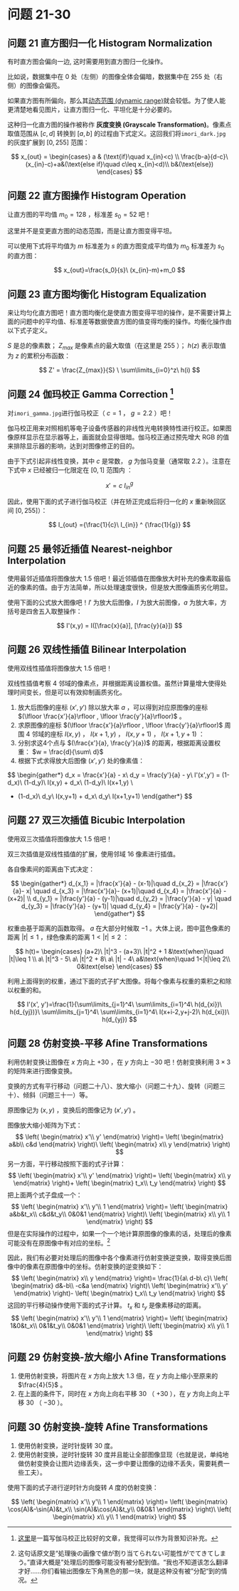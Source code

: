 # 问题 21-30

## 问题 21 直方图归一化 Histogram Normalization

有时直方图会偏向一边, 这时需要用到直方图归一化操作。

比如说，数据集中在 $0$ 处（左侧）的图像全体会偏暗，数据集中在 $255$ 处（右侧）的图像会偏亮。

如果直方图有所偏向，那么其[动态范围 (dynamic range)](https://zh.wikipedia.org/wiki/%E5%8A%A8%E6%80%81%E8%8C%83%E5%9B%B4)就会较低。为了使人能更清楚地看见图片，让直方图归一化、平坦化是十分必要的。

这种归一化直方图的操作被称作 **灰度变换 (Grayscale Transformation)**。像素点取值范围从  $[c,d]$  转换到  $[a,b]$  的过程由下式定义。这回我们将`imori_dark.jpg`的灰度扩展到  $[0, 255]$  范围：

$$
x_{out} =
\begin{cases}
  a & (\text{if}\quad x_{in}<c) \\
  \frac{b-a}{d-c}\ (x_{in}-c)+a&(\text{else if}\quad c\leq x_{in}<d)\\
  b&(\text{else})
\end{cases}
$$

## 问题 22 直方图操作 Histogram Operation

让直方图的平均值 $m_0=128$ ，标准差 $s_0=52$ 吧！

这里并不是变更直方图的动态范围，而是让直方图变得平坦。

可以使用下式将平均值为 $m$ 标准差为 $s$ 的直方图变成平均值为 $m_0$ 标准差为 $s_0$ 的直方图：

$$
x_{out}=\frac{s_0}{s}\  (x_{in}-m)+m_0
$$

## 问题 23 直方图均衡化 Histogram Equalization

来让均匀化直方图吧！直方图均衡化是使直方图变得平坦的操作，是不需要计算上面的问题中的平均值、标准差等数据使直方图的值变得均衡的操作。均衡化操作由以下式子定义。

$S$ 是总的像素数； $Z_{max}$ 是像素点的最大取值（在这里是 $255$ ）； $h(z)$ 表示取值为 $z$ 的累积分布函数：

$$
Z' = \frac{Z_{max}}{S} \  \sum\limits_{i=0}^z\ h(i)
$$

## 问题 24 伽玛校正 Gamma Correction [^1]

对`imori_gamma.jpg`进行伽马校正（ $c=1$ ， $g=2.2$ ）吧！

伽马校正用来对照相机等电子设备传感器的非线性光电转换特性进行校正。如果图像原样显示在显示器等上，画面就会显得很暗。伽马校正通过预先增大 RGB 的值来排除显示器的影响，达到对图像修正的目的。

由于下式引起非线性变换，其中 $c$ 是常数， $g$ 为伽马变量（通常取 $2.2$ ）。注意在下式中 $x$ 已经被归一化限定在 $[0,1]$ 范围内 ：

$$
x' = c\  {I_{in}}^ g
$$

因此，使用下面的式子进行伽马校正（并在矫正完成后将归一化的 $x$ 重新映回区间 $[0, 255]$）：

$$
I_{out} ={\frac{1}{c}\  I_{in}} ^ {\frac{1}{g}}
$$

## 问题 25 最邻近插值 Nearest-neighbor Interpolation

使用最邻近插值将图像放大 $1.5$ 倍吧！最近邻插值在图像放大时补充的像素取最临近的像素的值。由于方法简单，所以处理速度很快，但是放大图像画质劣化明显。

使用下面的公式放大图像吧！$I'$ 为放大后图像，$I$ 为放大前图像，$a$ 为放大率，方括号是四舍五入取整操作：

$$
I'(x,y) = I([\frac{x}{a}], [\frac{y}{a}])
$$

## 问题 26 双线性插值 Bilinear Interpolation

使用双线性插值将图像放大 $1.5$ 倍吧！

双线性插值考察 $4$ 邻域的像素点，并根据距离设置权值。虽然计算量增大使得处理时间变长，但是可以有效抑制画质劣化。

1. 放大后图像的座标 $(x',y')$ 除以放大率 $a$ ，可以得到对应原图像的座标 $(\lfloor \frac{x'}{a}\rfloor , \lfloor \frac{y'}{a}\rfloor)$ 。
2. 求原图像的座标 $(\lfloor \frac{x'}{a}\rfloor , \lfloor \frac{y'}{a}\rfloor)$ 周围 $4$ 邻域的座标 $I(x,y)$ ， $I(x+1,y)$ ， $I(x,y+1)$ ， $I(x+1, y+1)$ ：
3. 分别求这4个点与 $(\frac{x'}{a}, \frac{y'}{a})$ 的距离，根据距离设置权重： $w = \frac{d}{\sum\ d}$ 
4. 根据下式求得放大后图像 $(x',y')$ 处的像素值：

$$
\begin{gather*}
  d_x = \frac{x'}{a} - x\\
  d_y = \frac{y'}{a} - y\\
  I'(x',y') = (1-d_x)\  (1-d_y)\  I(x,y) + d_x\  (1-d_y)\  I(x+1,y) \\ 
  + (1-d_x)\  d_y\  I(x,y+1) + d_x\  d_y\  I(x+1,y+1)
\end{gather*}
$$

## 问题 27 双三次插值 Bicubic Interpolation

使用双三次插值将图像放大 $1.5$ 倍吧！

双三次插值是双线性插值的扩展，使用邻域 $16$ 像素进行插值。

各自像素间的距离由下式决定：

$$
\begin{gather*}
d_{x_1} = |\frac{x'}{a} - (x-1)|\quad 
d_{x_2} = |\frac{x'}{a}- x| \quad 
d_{x_3} = |\frac{x'}{a}- (x+1)|\quad 
d_{x_4} = |\frac{x'}{a} - (x+2)| \\
d_{y_1} = |\frac{y'}{a} - (y-1)|\quad 
d_{y_2} = |\frac{y'}{a} - y| \quad 
d_{y_3} = |\frac{y'}{a} - (y+1)| \quad 
d_{y_4} = |\frac{y'}{a} - (y+2)|
\end{gather*}
$$

权重由基于距离的函数取得。 $a$ 在大部分时候取 $-1$ 。大体上说，图中蓝色像素的距离 $|t|\leq 1$ ，绿色像素的距离 $1<|t|\leq 2$ ：

$$
h(t)=
\begin{cases}
(a+2)\ |t|^3 - (a+3)\ |t|^2 + 1 &\text{when}\quad |t|\leq 1  \\
a\ |t|^3 - 5\  a\ |t|^2 + 8\  a\  |t| - 4\  a&\text{when}\quad 1<|t|\leq 2\\
0&\text{else}
\end{cases}
$$

利用上面得到的权重，通过下面的式子扩大图像。将每个像素与权重的乘积之和除以权重的和。

$$
I'(x', y')=\frac{1}{\sum\limits_{j=1}^4\ \sum\limits_{i=1}^4\ h(d_{xi})\ h(d_{yj})}\ \sum\limits_{j=1}^4\ \sum\limits_{i=1}^4\ I(x+i-2,y+j-2)\ h(d_{xi})\ h(d_{yj})
$$

## 问题 28 仿射变换-平移 Afine Transformations 

利用仿射变换让图像在 $x$ 方向上 $+30$ ，在 $y$ 方向上 $-30$ 吧！仿射变换利用 $3\times3$ 的矩阵来进行图像变换。

变换的方式有平行移动（问题二十八）、放大缩小（问题二十九）、旋转（问题三十）、倾斜（问题三十一）等。

原图像记为 $(x,y)$ ，变换后的图像记为 $(x',y')$ 。

图像放大缩小矩阵为下式：
$$
\left(
\begin{matrix}
x'\\
y'
\end{matrix}
\right)=
\left(
\begin{matrix}
a&b\\
c&d
\end{matrix}
\right)\ 
\left(
\begin{matrix}
x\\
y
\end{matrix}
\right)
$$
另一方面，平行移动按照下面的式子计算：
$$
\left(
\begin{matrix}
x'\\
y'
\end{matrix}
\right)=
\left(
\begin{matrix}
x\\
y
\end{matrix}
\right)+
\left(
\begin{matrix}
t_x\\
t_y
\end{matrix}
\right)
$$
把上面两个式子盘成一个：
$$
\left(
\begin{matrix}
x'\\
y'\\
1
\end{matrix}
\right)=
\left(
\begin{matrix}
a&b&t_x\\
c&d&t_y\\
0&0&1
\end{matrix}
\right)\ 
\left(
\begin{matrix}
x\\
y\\
1
\end{matrix}
\right)
$$
但是在实际操作的过程中，如果一个一个地计算原图像的像素的话，处理后的像素可能没有在原图像中有对应的坐标。[^2]

[^2]: 这句话原文是“処理後の画像で値が割り当てられない可能性がでてきてしまう。”直译大概是”处理后的图像可能没有被分配到值。“我也不知道该怎么翻译才好……你们看输出图像左下角黑色的那一块，就是这种没有被”分配“到的情况。

因此，我们有必要对处理后的图像中各个像素进行仿射变换逆变换，取得变换后图像中的像素在原图像中的坐标。仿射变换的逆变换如下：
$$
\left(
\begin{matrix}
x\\
y
\end{matrix}
\right)=
\frac{1}{a\  d-b\  c}\ 
\left(
\begin{matrix}
d&-b\\
-c&a
\end{matrix}
\right)\  
\left(
\begin{matrix}
x'\\
y'
\end{matrix}
\right)-
\left(
\begin{matrix}
t_x\\
t_y
\end{matrix}
\right)
$$
这回的平行移动操作使用下面的式子计算。 $t_x$ 和 $t_y$ 是像素移动的距离。
$$
\left(
\begin{matrix}
x'\\
y'\\
1
\end{matrix}
\right)=
\left(
\begin{matrix}
1&0&t_x\\
0&1&t_y\\
0&0&1
\end{matrix}
\right)\  
\left(
\begin{matrix}
x\\
y\\
1
\end{matrix}
\right)
$$

## 问题 29 仿射变换-放大缩小 Afine Transformations 

1. 使用仿射变换，将图片在 $x$ 方向上放大 $1.3$ 倍，在 $y$ 方向上缩小至原来的 $\frac{4}{5}$ 。
2. 在上面的条件下，同时在 $x$ 方向上向右平移 $30$ （ $+30$ ），在 $y$ 方向上向上平移 $30$ （ $-30$ ）。

## 问题 30 仿射变换-旋转 Afine Transformations

1. 使用仿射变换，逆时针旋转 $30$ 度。
2. 使用仿射变换，逆时针旋转 $30$ 度并且能让全部图像显现（也就是说，单纯地做仿射变换会让图片边缘丢失，这一步中要让图像的边缘不丢失，需要耗费一些工夫）。

使用下面的式子进行逆时针方向旋转 $A$ 度的仿射变换：

$$
\left(
\begin{matrix}
x'\\
y'\\
1
\end{matrix}
\right)=
\left(
\begin{matrix}
\cos(A)&-\sin(A)&t_x\\
\sin(A)&\cos(A)&t_y\\
0&0&1
\end{matrix}
\right)\ 
\left(
\begin{matrix}
x\\
y\\
1
\end{matrix}
\right)
$$

[^1]: [这里](https://blog.csdn.net/candycat1992/article/details/46228771)是一篇写伽马校正比较好的文章，我觉得可以作为背景知识补充。